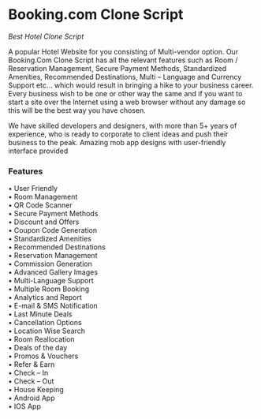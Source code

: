 # Booking.com Clone Script
<i>Best Hotel Clone Script</i>

A popular Hotel Website for you consisting of Multi-vendor option. Our Booking.Com Clone Script has all the relevant features such as Room / Reservation Management, Secure Payment Methods, Standardized Amenities, Recommended Destinations, Multi – Language and Currency Support etc… which would result in bringing a hike to your business career. Every business wish to be one or other way the same and if you want to start a site over the Internet using a web browser without any damage so this will be the best way you have chosen.

We have skilled developers and designers, with more than 5+ years of experience, who is ready to corporate to client ideas and push their business to the peak. Amazing mob app designs with user-friendly interface provided

<h3>Features</h3>

• User Friendly<br>
• Room Management<br>
• QR Code Scanner<br>
• Secure Payment Methods<br>
• Discount and Offers<br>
• Coupon Code Generation<br>
• Standardized Amenities<br>
• Recommended Destinations<br>
• Reservation Management<br>
• Commission Generation<br>
• Advanced Gallery Images<br>
• Multi-Language Support<br>
• Multiple Room Booking<br>
• Analytics and Report<br>
• E-mail & SMS Notification<br>
• Last Minute Deals<br>
• Cancellation Options<br>
• Location Wise Search<br>
• Room Reallocation<br>
• Deals of the day<br>
• Promos & Vouchers<br>
• Refer & Earn<br>
• Check – In<br>
• Check – Out<br>
• House Keeping<br>
• Android App<br>
• IOS App<br>

